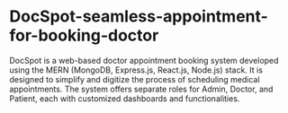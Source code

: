 # DocSpot-seamless-appointment-for-booking-doctor
DocSpot is a web-based doctor appointment booking system developed using the MERN (MongoDB, Express.js, React.js, Node.js) stack. It is designed to simplify and digitize the process of scheduling medical appointments. The system offers separate roles for Admin, Doctor, and Patient, each with customized dashboards and functionalities.
